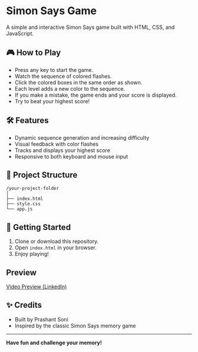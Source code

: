 # Simon Says Game

A simple and interactive Simon Says game built with HTML, CSS, and JavaScript.

## 🎮 How to Play

- Press any key to start the game.
- Watch the sequence of colored flashes.
- Click the colored boxes in the same order as shown.
- Each level adds a new color to the sequence.
- If you make a mistake, the game ends and your score is displayed.
- Try to beat your highest score!

## 🛠️ Features

- Dynamic sequence generation and increasing difficulty
- Visual feedback with color flashes
- Tracks and displays your highest score
- Responsive to both keyboard and mouse input

## 📁 Project Structure

```
/your-project-folder
│
├── index.html
├── style.css
└── app.js
```

## 🚀 Getting Started

1. Clone or download this repository.
2. Open `index.html` in your browser.
3. Enjoy playing!

## Preview

<a href="https://www.linkedin.com/in/prashant-soni-/">Video Preview (LinkedIn)</a>

## ✨ Credits

- Built by Prashant Soni
- Inspired by the classic Simon Says memory game

---

**Have fun and challenge your memory!**